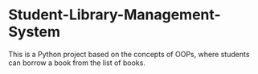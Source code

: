 # Student-Library-Management-System

This is a Python project based on the concepts of OOPs, where students can borrow
a book from the list of books.
